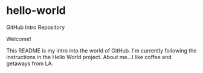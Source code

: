 # hello-world
GitHub Intro Repository

Welcome!

This README is my intro into the world of GitHub.  I'm currently following the instructions in the Hello World project.
About me...I like coffee and getaways from LA.
